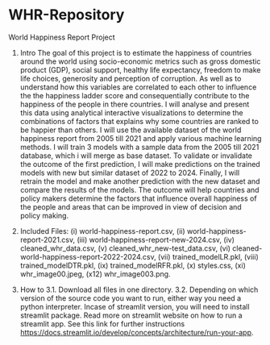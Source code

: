 # WHR-Repository
World Happiness Report Project

1. Intro
The goal of this project is to estimate the happiness of countries around the world using socio-economic metrics such as gross domestic product (GDP), social support, healthy life expectancy, freedom to make life choices, generosity and perception of corruption. As well as to understand how this variables are correlated to each other to influence the the happiness ladder score and consequentially contribute to the happiness of the people in there countries.
I will analyse and present this data using analytical interactive visualizations to determine the combinations of factors that explains why some countries are ranked to be happier than others. I will use the available dataset of the world happiness report from 2005 till 2021 and apply various machine learning methods. I will train 3 models with a sample data from the 2005 till 2021 database, which i will merge as base dataset. To validate or invalidate the outcome of the first prediction, I will make predictions on the trained models with new but similar dataset of 2022 to 2024. Finally, I will retrain the model and make another prediction with the new dataset and compare the results of the models.
The outcome will help countries and policy makers determine the factors that influence overall happiness of the people and areas that can be improved in view of decision and policy making.

2. Included Files: 
(i) world-happiness-report.csv,
(ii) world-happiness-report-2021.csv,
(iii) world-happiness-report-new-2024.csv,
(iv) cleaned_whr_data.csv,
(v) cleaned_whr_new-test_data.csv,
(vi) cleaned-world-happiness-report-2022-2024.csv,
(vii) trained_modelLR.pkl,
(viii) trained_modelDTR.pkl,
(ix) trained_modelRFR.pkl,
(x) styles.css,
(xi) whr_image00.jpeg,
(x12) whr_image003.png.

3. How to
3.1. Download all files in one directory. 
3.2. Depending on which version of the source code you want to run, either way you need a python interpreter. Incase of streamlit version, you will need to install streamlit package. Read more on streamlit website on how to run a streamlit app. See this link for further instructions https://docs.streamlit.io/develop/concepts/architecture/run-your-app.
